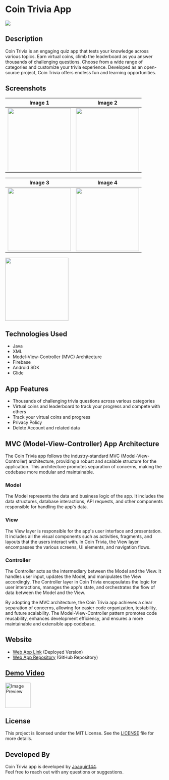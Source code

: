 # Coin Trivia App

<img src="https://firebasestorage.googleapis.com/v0/b/coin-trivia.appspot.com/o/PLAY_STORE_UPLOADED_IMAGES%2FFeature_Graphic.png?alt=media&token=26d53956-7d30-46c8-9ac8-2e3000f991a9" />

## Description
Coin Trivia is an engaging quiz app that tests your knowledge across various topics. Earn virtual coins, climb the leaderboard as you answer thousands of challenging questions. Choose from a wide range of categories and customize your trivia experience. Developed as an open-source project, Coin Trivia offers endless fun and learning opportunities.

## Screenshots

| Image 1                                      | Image 2                                      |
| -------------------------------------------- | -------------------------------------------- |
| <img src="https://firebasestorage.googleapis.com/v0/b/coin-trivia.appspot.com/o/PLAY_STORE_UPLOADED_IMAGES%2FHotpot%200.png?alt=media&token=680bf172-e595-4a1c-af67-881cb83b36c9" width="200"> | <img src="https://firebasestorage.googleapis.com/v0/b/coin-trivia.appspot.com/o/PLAY_STORE_UPLOADED_IMAGES%2FHotpot%201.png?alt=media&token=23336fae-4264-4ba5-a906-f2140caa2d95" width="200"> |  |

| Image 3                                      | Image 4                                      |
| -------------------------------------------- | -------------------------------------------- |
| <img src="https://firebasestorage.googleapis.com/v0/b/coin-trivia.appspot.com/o/PLAY_STORE_UPLOADED_IMAGES%2FHotpot%202.png?alt=media&token=6b88ccc8-6dc9-49cf-b505-f6cb9401ac32" width="200"> | <img src="https://firebasestorage.googleapis.com/v0/b/coin-trivia.appspot.com/o/PLAY_STORE_UPLOADED_IMAGES%2FHotpot%203.png?alt=media&token=f95d568f-ceab-429c-b237-29731b1afa3d" width="200"> |  |



<img src="https://firebasestorage.googleapis.com/v0/b/coin-trivia.appspot.com/o/PLAY_STORE_UPLOADED_IMAGES%2FHotpot%204.png?alt=media&token=2d3b6f70-b6af-4373-ace6-1ba1e509bb73" width=200 />


## Technologies Used
- Java
- XML
- Model-View-Controller (MVC) Architecture
- Firebase
- Android SDK
- Glide

## App Features
- Thousands of challenging trivia questions across various categories
- Virtual coins and leaderboard to track your progress and compete with others
- Track your virtual coins and progress
- Privacy Policy
- Delete Account and related data

## MVC (Model-View-Controller) App Architecture

The Coin Trivia app follows the industry-standard MVC (Model-View-Controller) architecture, providing a robust and scalable structure for the application. This architecture promotes separation of concerns, making the codebase more modular and maintainable.

### Model

The Model represents the data and business logic of the app. It includes the data structures, database interactions, API requests, and other components responsible for handling the app's data.

### View

The View layer is responsible for the app's user interface and presentation. It includes all the visual components such as activities, fragments, and layouts that the users interact with. In Coin Trivia, the View layer encompasses the various screens, UI elements, and navigation flows.

### Controller

The Controller acts as the intermediary between the Model and the View. It handles user input, updates the Model, and manipulates the View accordingly. The Controller layer in Coin Trivia encapsulates the logic for user interactions, manages the app's state, and orchestrates the flow of data between the Model and the View.

By adopting the MVC architecture, the Coin Trivia app achieves a clear separation of concerns, allowing for easier code organization, testability, and future scalability. The Model-View-Controller pattern promotes code reusability, enhances development efficiency, and ensures a more maintainable and extensible app codebase.

## Website
- [Web App Link](https://coin-trivia-website-rsnn-joaquin144.vercel.app/) (Deployed Version)
- [Web App Repository](https://github.com/Joaquin144/CoinTrivia-Website) (GitHub Repository)

## [Demo Video](https://youtu.be/DEvtbpqqxoE)
<img src="https://firebasestorage.googleapis.com/v0/b/coin-trivia.appspot.com/o/OTHER_IMAGES%2Fyoutube_icon.png?alt=media&token=74d352b3-c07d-47f3-8b7a-49eede5b90e8" alt="Image Preview" height="80" href="https://youtu.be/DEvtbpqqxoE">

## License
This project is licensed under the MIT License. See the [LICENSE](LICENSE) file for more details.

## Developed By
Coin Trivia app is developed by [Joaquin144](https://github.com/Joaquin144). <br/>
Feel free to reach out with any questions or suggestions.
